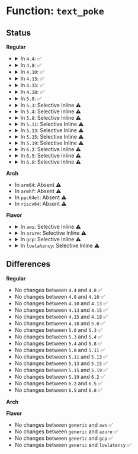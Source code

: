 # Function: <code>text_poke</code>

## Status
<b>Regular</b>
<ul>
<li>
<details>
<summary>In <code>4.4</code>: ✅</summary>

```c
void *text_poke(void *addr, const void *opcode, size_t len);
```

**Collision:** Unique Global

**Inline:** No

**Transformation:** False

**Instances:**

```
In arch/x86/kernel/alternative.c (ffffffff81036720)
Location: arch/x86/kernel/alternative.c:689
Inline: False
Direct callers:
  - arch/x86/kernel/alternative.c:alternatives_smp_module_add
  - arch/x86/kernel/alternative.c:alternatives_enable_smp
  - arch/x86/kernel/alternative.c:text_poke_bp
  - arch/x86/kernel/alternative.c:text_poke_bp
  - arch/x86/kernel/alternative.c:text_poke_bp
  - arch/x86/kernel/kprobes/core.c:arch_arm_kprobe
  - arch/x86/kernel/kprobes/core.c:arch_disarm_kprobe
  - arch/x86/kernel/kgdb.c:kgdb_arch_set_breakpoint
  - arch/x86/kernel/kgdb.c:kgdb_arch_remove_breakpoint
```
**Symbols:**

```
ffffffff81036720-ffffffff81036935: text_poke (STB_GLOBAL)
```
</details>
</li>
<li>
<details>
<summary>In <code>4.8</code>: ✅</summary>

```c
void *text_poke(void *addr, const void *opcode, size_t len);
```

**Collision:** Unique Global

**Inline:** No

**Transformation:** False

**Instances:**

```
In arch/x86/kernel/alternative.c (ffffffff81035910)
Location: arch/x86/kernel/alternative.c:690
Inline: False
Direct callers:
  - arch/x86/kernel/alternative.c:text_poke_bp
  - arch/x86/kernel/alternative.c:text_poke_bp
  - arch/x86/kernel/alternative.c:text_poke_bp
  - arch/x86/kernel/alternative.c:alternatives_enable_smp
  - arch/x86/kernel/alternative.c:alternatives_smp_module_add
  - arch/x86/kernel/kprobes/core.c:arch_disarm_kprobe
  - arch/x86/kernel/kprobes/core.c:arch_arm_kprobe
  - arch/x86/kernel/kgdb.c:kgdb_arch_remove_breakpoint
  - arch/x86/kernel/kgdb.c:kgdb_arch_set_breakpoint
```
**Symbols:**

```
ffffffff81035910-ffffffff81035b40: text_poke (STB_GLOBAL)
```
</details>
</li>
<li>
<details>
<summary>In <code>4.10</code>: ✅</summary>

```c
void *text_poke(void *addr, const void *opcode, size_t len);
```

**Collision:** Unique Global

**Inline:** No

**Transformation:** False

**Instances:**

```
In arch/x86/kernel/alternative.c (ffffffff81035640)
Location: arch/x86/kernel/alternative.c:695
Inline: False
Direct callers:
  - arch/x86/kernel/alternative.c:text_poke_bp
  - arch/x86/kernel/alternative.c:text_poke_bp
  - arch/x86/kernel/alternative.c:text_poke_bp
  - arch/x86/kernel/alternative.c:alternatives_enable_smp
  - arch/x86/kernel/alternative.c:alternatives_smp_module_add
  - arch/x86/kernel/kprobes/core.c:arch_disarm_kprobe
  - arch/x86/kernel/kprobes/core.c:arch_arm_kprobe
  - arch/x86/kernel/kgdb.c:kgdb_arch_remove_breakpoint
  - arch/x86/kernel/kgdb.c:kgdb_arch_set_breakpoint
```
**Symbols:**

```
ffffffff81035640-ffffffff8103586f: text_poke (STB_GLOBAL)
```
</details>
</li>
<li>
<details>
<summary>In <code>4.13</code>: ✅</summary>

```c
void *text_poke(void *addr, const void *opcode, size_t len);
```

**Collision:** Unique Global

**Inline:** No

**Transformation:** False

**Instances:**

```
In arch/x86/kernel/alternative.c (ffffffff81033600)
Location: arch/x86/kernel/alternative.c:700
Inline: False
Direct callers:
  - arch/x86/kernel/alternative.c:text_poke_bp
  - arch/x86/kernel/alternative.c:text_poke_bp
  - arch/x86/kernel/alternative.c:text_poke_bp
  - arch/x86/kernel/alternative.c:alternatives_enable_smp
  - arch/x86/kernel/alternative.c:alternatives_smp_module_add
  - arch/x86/kernel/kprobes/core.c:arch_disarm_kprobe
  - arch/x86/kernel/kprobes/core.c:arch_arm_kprobe
  - arch/x86/kernel/kgdb.c:kgdb_arch_remove_breakpoint
  - arch/x86/kernel/kgdb.c:kgdb_arch_set_breakpoint
```
**Symbols:**

```
ffffffff81033600-ffffffff8103380f: text_poke (STB_GLOBAL)
```
</details>
</li>
<li>
<details>
<summary>In <code>4.15</code>: ✅</summary>

```c
void *text_poke(void *addr, const void *opcode, size_t len);
```

**Collision:** Unique Global

**Inline:** No

**Transformation:** False

**Instances:**

```
In arch/x86/kernel/alternative.c (ffffffff81035930)
Location: arch/x86/kernel/alternative.c:689
Inline: False
Direct callers:
  - arch/x86/kernel/alternative.c:text_poke_bp
  - arch/x86/kernel/alternative.c:text_poke_bp
  - arch/x86/kernel/alternative.c:text_poke_bp
  - arch/x86/kernel/alternative.c:alternatives_enable_smp
  - arch/x86/kernel/alternative.c:alternatives_smp_module_add
  - arch/x86/kernel/kprobes/core.c:arch_disarm_kprobe
  - arch/x86/kernel/kprobes/core.c:arch_arm_kprobe
  - arch/x86/kernel/kprobes/core.c:arch_copy_kprobe
  - arch/x86/kernel/kprobes/opt.c:arch_prepare_optimized_kprobe
  - arch/x86/kernel/kgdb.c:kgdb_arch_remove_breakpoint
  - arch/x86/kernel/kgdb.c:kgdb_arch_set_breakpoint
```
**Symbols:**

```
ffffffff81035930-ffffffff81035b6c: text_poke (STB_GLOBAL)
```
</details>
</li>
<li>
<details>
<summary>In <code>4.18</code>: ✅</summary>

```c
void *text_poke(void *addr, const void *opcode, size_t len);
```

**Collision:** Unique Global

**Inline:** No

**Transformation:** False

**Instances:**

```
In arch/x86/kernel/alternative.c (ffffffff810368a0)
Location: arch/x86/kernel/alternative.c:689
Inline: False
Direct callers:
  - arch/x86/kernel/alternative.c:text_poke_bp
  - arch/x86/kernel/alternative.c:text_poke_bp
  - arch/x86/kernel/alternative.c:text_poke_bp
  - arch/x86/kernel/alternative.c:alternatives_enable_smp
  - arch/x86/kernel/alternative.c:alternatives_smp_module_add
  - arch/x86/kernel/kprobes/core.c:arch_disarm_kprobe
  - arch/x86/kernel/kprobes/core.c:arch_arm_kprobe
  - arch/x86/kernel/kprobes/core.c:arch_copy_kprobe
  - arch/x86/kernel/kprobes/opt.c:arch_prepare_optimized_kprobe
  - arch/x86/kernel/kgdb.c:kgdb_arch_remove_breakpoint
  - arch/x86/kernel/kgdb.c:kgdb_arch_set_breakpoint
```
**Symbols:**

```
ffffffff810368a0-ffffffff81036ae6: text_poke (STB_GLOBAL)
```
</details>
</li>
<li>
<details>
<summary>In <code>5.0</code>: ✅</summary>

```c
void *text_poke(void *addr, const void *opcode, size_t len);
```

**Collision:** Unique Global

**Inline:** No

**Transformation:** False

**Instances:**

```
In arch/x86/kernel/alternative.c (ffffffff81037aa0)
Location: arch/x86/kernel/alternative.c:692
Inline: False
Direct callers:
  - arch/x86/kernel/alternative.c:text_poke_bp
  - arch/x86/kernel/alternative.c:text_poke_bp
  - arch/x86/kernel/alternative.c:text_poke_bp
  - arch/x86/kernel/alternative.c:alternatives_enable_smp
  - arch/x86/kernel/alternative.c:alternatives_smp_module_add
  - arch/x86/kernel/kprobes/core.c:arch_disarm_kprobe
  - arch/x86/kernel/kprobes/core.c:arch_arm_kprobe
  - arch/x86/kernel/kprobes/core.c:arch_copy_kprobe
  - arch/x86/kernel/kprobes/opt.c:arch_prepare_optimized_kprobe
  - arch/x86/kernel/kgdb.c:kgdb_arch_remove_breakpoint
  - arch/x86/kernel/kgdb.c:kgdb_arch_set_breakpoint
```
**Symbols:**

```
ffffffff81037aa0-ffffffff81037cf3: text_poke (STB_GLOBAL)
```
</details>
</li>
<li>
<details>
<summary>In <code>5.3</code>: Selective Inline ⚠️</summary>

```c
void *text_poke(void *addr, const void *opcode, size_t len);
```

**Collision:** Unique Global

**Inline:** Selective

**Transformation:** False

**Instances:**

```
In arch/x86/kernel/alternative.c (ffffffff8103a3a2)
Location: arch/x86/kernel/alternative.c:908
Inline: True
Inline callers:
  - arch/x86/kernel/alternative.c:text_poke_bp_batch
  - arch/x86/kernel/alternative.c:text_poke_bp_batch
  - arch/x86/kernel/alternative.c:text_poke_bp_batch
  - arch/x86/kernel/alternative.c:alternatives_enable_smp
  - arch/x86/kernel/alternative.c:alternatives_smp_module_add
Direct callers:
  - arch/x86/kernel/kprobes/core.c:arch_disarm_kprobe
  - arch/x86/kernel/kprobes/core.c:arch_arm_kprobe
  - arch/x86/kernel/kprobes/core.c:arch_copy_kprobe
  - arch/x86/kernel/kprobes/opt.c:arch_prepare_optimized_kprobe
```
**Symbols:**

```
ffffffff8103a330-ffffffff8103a340: text_poke (STB_GLOBAL)
```
</details>
</li>
<li>
<details>
<summary>In <code>5.4</code>: Selective Inline ⚠️</summary>

```c
void *text_poke(void *addr, const void *opcode, size_t len);
```

**Collision:** Unique Global

**Inline:** Selective

**Transformation:** False

**Instances:**

```
In arch/x86/kernel/alternative.c (ffffffff8103ab82)
Location: arch/x86/kernel/alternative.c:908
Inline: True
Inline callers:
  - arch/x86/kernel/alternative.c:text_poke_bp_batch
  - arch/x86/kernel/alternative.c:text_poke_bp_batch
  - arch/x86/kernel/alternative.c:text_poke_bp_batch
  - arch/x86/kernel/alternative.c:alternatives_enable_smp
  - arch/x86/kernel/alternative.c:alternatives_smp_module_add
Direct callers:
  - arch/x86/kernel/kprobes/core.c:arch_disarm_kprobe
  - arch/x86/kernel/kprobes/core.c:arch_arm_kprobe
  - arch/x86/kernel/kprobes/core.c:arch_copy_kprobe
  - arch/x86/kernel/kprobes/opt.c:arch_prepare_optimized_kprobe
```
**Symbols:**

```
ffffffff8103ab10-ffffffff8103ab20: text_poke (STB_GLOBAL)
```
</details>
</li>
<li>
<details>
<summary>In <code>5.8</code>: Selective Inline ⚠️</summary>

```c
void *text_poke(void *addr, const void *opcode, size_t len);
```

**Collision:** Unique Global

**Inline:** Selective

**Transformation:** False

**Instances:**

```
In arch/x86/kernel/alternative.c (ffffffff8103d09a)
Location: arch/x86/kernel/alternative.c:963
Inline: True
Inline callers:
  - arch/x86/kernel/alternative.c:text_poke_bp_batch
  - arch/x86/kernel/alternative.c:text_poke_bp_batch
  - arch/x86/kernel/alternative.c:text_poke_bp_batch
  - arch/x86/kernel/alternative.c:alternatives_enable_smp
  - arch/x86/kernel/alternative.c:alternatives_smp_module_add
Direct callers:
  - arch/x86/kernel/kprobes/core.c:arch_disarm_kprobe
  - arch/x86/kernel/kprobes/core.c:arch_arm_kprobe
  - arch/x86/kernel/kprobes/core.c:arch_copy_kprobe
  - arch/x86/kernel/kprobes/opt.c:arch_unoptimize_kprobes
  - arch/x86/kernel/kprobes/opt.c:arch_prepare_optimized_kprobe
```
**Symbols:**

```
ffffffff8103d930-ffffffff8103d940: text_poke (STB_GLOBAL)
```
</details>
</li>
<li>
<details>
<summary>In <code>5.11</code>: Selective Inline ⚠️</summary>

```c
void *text_poke(void *addr, const void *opcode, size_t len);
```

**Collision:** Unique Global

**Inline:** Selective

**Transformation:** False

**Instances:**

```
In arch/x86/kernel/alternative.c (ffffffff8103d55d)
Location: arch/x86/kernel/alternative.c:975
Inline: True
Inline callers:
  - arch/x86/kernel/alternative.c:text_poke_bp_batch
  - arch/x86/kernel/alternative.c:text_poke_bp_batch
  - arch/x86/kernel/alternative.c:text_poke_bp_batch
  - arch/x86/kernel/alternative.c:alternatives_enable_smp
  - arch/x86/kernel/alternative.c:alternatives_smp_module_add
Direct callers:
  - arch/x86/kernel/kprobes/core.c:arch_disarm_kprobe
  - arch/x86/kernel/kprobes/core.c:arch_arm_kprobe
  - arch/x86/kernel/kprobes/core.c:arch_copy_kprobe
  - arch/x86/kernel/kprobes/opt.c:arch_unoptimize_kprobe
  - arch/x86/kernel/kprobes/opt.c:arch_unoptimize_kprobe
  - arch/x86/kernel/kprobes/opt.c:arch_prepare_optimized_kprobe
```
**Symbols:**

```
ffffffff8103de20-ffffffff8103de30: text_poke (STB_GLOBAL)
```
</details>
</li>
<li>
<details>
<summary>In <code>5.13</code>: Selective Inline ⚠️</summary>

```c
void *text_poke(void *addr, const void *opcode, size_t len);
```

**Collision:** Unique Global

**Inline:** Selective

**Transformation:** False

**Instances:**

```
In arch/x86/kernel/alternative.c (ffffffff8103ed96)
Location: arch/x86/kernel/alternative.c:896
Inline: True
Inline callers:
  - arch/x86/kernel/alternative.c:text_poke_bp_batch
  - arch/x86/kernel/alternative.c:text_poke_bp_batch
  - arch/x86/kernel/alternative.c:text_poke_bp_batch
  - arch/x86/kernel/alternative.c:alternatives_enable_smp
  - arch/x86/kernel/alternative.c:alternatives_smp_module_add
Direct callers:
  - arch/x86/kernel/kprobes/core.c:arch_disarm_kprobe
  - arch/x86/kernel/kprobes/core.c:arch_arm_kprobe
  - arch/x86/kernel/kprobes/core.c:arch_copy_kprobe
  - arch/x86/kernel/kprobes/opt.c:arch_unoptimize_kprobe
  - arch/x86/kernel/kprobes/opt.c:arch_unoptimize_kprobe
  - arch/x86/kernel/kprobes/opt.c:arch_prepare_optimized_kprobe
```
**Symbols:**

```
ffffffff8103f840-ffffffff8103f850: text_poke (STB_GLOBAL)
```
</details>
</li>
<li>
<details>
<summary>In <code>5.15</code>: Selective Inline ⚠️</summary>

```c
void *text_poke(void *addr, const void *opcode, size_t len);
```

**Collision:** Unique Global

**Inline:** Selective

**Transformation:** False

**Instances:**

```
In arch/x86/kernel/alternative.c (ffffffff81044b06)
Location: arch/x86/kernel/alternative.c:896
Inline: True
Inline callers:
  - arch/x86/kernel/alternative.c:text_poke_bp_batch
  - arch/x86/kernel/alternative.c:text_poke_bp_batch
  - arch/x86/kernel/alternative.c:text_poke_bp_batch
  - arch/x86/kernel/alternative.c:alternatives_enable_smp
  - arch/x86/kernel/alternative.c:alternatives_smp_module_add
Direct callers:
  - arch/x86/kernel/kprobes/core.c:arch_disarm_kprobe
  - arch/x86/kernel/kprobes/core.c:arch_arm_kprobe
  - arch/x86/kernel/kprobes/core.c:arch_copy_kprobe
  - arch/x86/kernel/kprobes/opt.c:arch_unoptimize_kprobe
  - arch/x86/kernel/kprobes/opt.c:arch_unoptimize_kprobe
  - arch/x86/kernel/kprobes/opt.c:arch_prepare_optimized_kprobe
```
**Symbols:**

```
ffffffff81045650-ffffffff81045660: text_poke (STB_GLOBAL)
```
</details>
</li>
<li>
<details>
<summary>In <code>5.19</code>: Selective Inline ⚠️</summary>

```c
void *text_poke(void *addr, const void *opcode, size_t len);
```

**Collision:** Unique Global

**Inline:** Selective

**Transformation:** False

**Instances:**

```
In arch/x86/kernel/alternative.c (ffffffff8104d179)
Location: arch/x86/kernel/alternative.c:1204
Inline: True
Inline callers:
  - arch/x86/kernel/alternative.c:text_poke_bp_batch
  - arch/x86/kernel/alternative.c:text_poke_bp_batch
  - arch/x86/kernel/alternative.c:text_poke_bp_batch
  - arch/x86/kernel/alternative.c:alternatives_enable_smp
  - arch/x86/kernel/alternative.c:alternatives_smp_module_add
Direct callers:
  - arch/x86/kernel/kprobes/core.c:arch_disarm_kprobe
  - arch/x86/kernel/kprobes/core.c:arch_arm_kprobe
  - arch/x86/kernel/kprobes/core.c:arch_copy_kprobe
  - arch/x86/kernel/kprobes/opt.c:arch_unoptimize_kprobe
  - arch/x86/kernel/kprobes/opt.c:arch_unoptimize_kprobe
  - arch/x86/kernel/kprobes/opt.c:arch_prepare_optimized_kprobe
```
**Symbols:**

```
ffffffff8104df50-ffffffff8104df7c: text_poke (STB_GLOBAL)
```
</details>
</li>
<li>
<details>
<summary>In <code>6.2</code>: Selective Inline ⚠️</summary>

```c
void *text_poke(void *addr, const void *opcode, size_t len);
```

**Collision:** Unique Global

**Inline:** Selective

**Transformation:** False

**Instances:**

```
In arch/x86/kernel/alternative.c (ffffffff810595b4)
Location: arch/x86/kernel/alternative.c:1667
Inline: True
Inline callers:
  - arch/x86/kernel/alternative.c:text_poke_bp_batch
  - arch/x86/kernel/alternative.c:text_poke_bp_batch
  - arch/x86/kernel/alternative.c:text_poke_bp_batch
  - arch/x86/kernel/alternative.c:alternatives_enable_smp
  - arch/x86/kernel/alternative.c:alternatives_smp_module_add
Direct callers:
  - arch/x86/kernel/kprobes/core.c:arch_disarm_kprobe
  - arch/x86/kernel/kprobes/core.c:arch_arm_kprobe
  - arch/x86/kernel/kprobes/core.c:arch_copy_kprobe
  - arch/x86/kernel/kprobes/opt.c:arch_unoptimize_kprobe
  - arch/x86/kernel/kprobes/opt.c:arch_unoptimize_kprobe
  - arch/x86/kernel/kprobes/opt.c:arch_prepare_optimized_kprobe
```
**Symbols:**

```
ffffffff8105ad50-ffffffff8105ad7c: text_poke (STB_GLOBAL)
```
</details>
</li>
<li>
<details>
<summary>In <code>6.5</code>: Selective Inline ⚠️</summary>

```c
void *text_poke(void *addr, const void *opcode, size_t len);
```

**Collision:** Unique Global

**Inline:** Selective

**Transformation:** False

**Instances:**

```
In arch/x86/kernel/alternative.c (ffffffff8105ab5b)
Location: arch/x86/kernel/alternative.c:1892
Inline: True
Inline callers:
  - arch/x86/kernel/alternative.c:text_poke_bp_batch
  - arch/x86/kernel/alternative.c:text_poke_bp_batch
  - arch/x86/kernel/alternative.c:text_poke_bp_batch
  - arch/x86/kernel/alternative.c:alternatives_enable_smp
  - arch/x86/kernel/alternative.c:alternatives_smp_module_add
Direct callers:
  - arch/x86/kernel/kprobes/core.c:arch_disarm_kprobe
  - arch/x86/kernel/kprobes/core.c:arch_arm_kprobe
  - arch/x86/kernel/kprobes/core.c:arch_copy_kprobe
  - arch/x86/kernel/kprobes/opt.c:arch_unoptimize_kprobe
  - arch/x86/kernel/kprobes/opt.c:arch_unoptimize_kprobe
  - arch/x86/kernel/kprobes/opt.c:arch_prepare_optimized_kprobe
```
**Symbols:**

```
ffffffff8105c290-ffffffff8105c2bc: text_poke (STB_GLOBAL)
```
</details>
</li>
<li>
<details>
<summary>In <code>6.8</code>: Selective Inline ⚠️</summary>

```c
void *text_poke(void *addr, const void *opcode, size_t len);
```

**Collision:** Unique Global

**Inline:** Selective

**Transformation:** False

**Instances:**

```
In arch/x86/kernel/alternative.c (ffffffff81061e1b)
Location: arch/x86/kernel/alternative.c:1982
Inline: True
Inline callers:
  - arch/x86/kernel/alternative.c:text_poke_bp_batch
  - arch/x86/kernel/alternative.c:text_poke_bp_batch
  - arch/x86/kernel/alternative.c:text_poke_bp_batch
  - arch/x86/kernel/alternative.c:alternatives_enable_smp
  - arch/x86/kernel/alternative.c:alternatives_smp_module_add
Direct callers:
  - arch/x86/kernel/kprobes/core.c:arch_disarm_kprobe
  - arch/x86/kernel/kprobes/core.c:arch_arm_kprobe
  - arch/x86/kernel/kprobes/core.c:arch_copy_kprobe
  - arch/x86/kernel/kprobes/opt.c:arch_unoptimize_kprobe
  - arch/x86/kernel/kprobes/opt.c:arch_unoptimize_kprobe
  - arch/x86/kernel/kprobes/opt.c:arch_prepare_optimized_kprobe
```
**Symbols:**

```
ffffffff81063350-ffffffff8106337c: text_poke (STB_GLOBAL)
```
</details>
</li>
</ul>
<b>Arch</b>
<ul>
<li>
In <code>arm64</code>: Absent ⚠️
</li>
<li>
In <code>armhf</code>: Absent ⚠️
</li>
<li>
In <code>ppc64el</code>: Absent ⚠️
</li>
<li>
In <code>riscv64</code>: Absent ⚠️
</li>
</ul>
<b>Flavor</b>
<ul>
<li>
<details>
<summary>In <code>aws</code>: Selective Inline ⚠️</summary>

```c
void *text_poke(void *addr, const void *opcode, size_t len);
```

**Collision:** Unique Global

**Inline:** Selective

**Transformation:** False

**Instances:**

```
In arch/x86/kernel/alternative.c (ffffffff8103ace2)
Location: arch/x86/kernel/alternative.c:908
Inline: True
Inline callers:
  - arch/x86/kernel/alternative.c:text_poke_bp_batch
  - arch/x86/kernel/alternative.c:text_poke_bp_batch
  - arch/x86/kernel/alternative.c:text_poke_bp_batch
  - arch/x86/kernel/alternative.c:alternatives_enable_smp
  - arch/x86/kernel/alternative.c:alternatives_smp_module_add
Direct callers:
  - arch/x86/kernel/kprobes/core.c:arch_disarm_kprobe
  - arch/x86/kernel/kprobes/core.c:arch_arm_kprobe
  - arch/x86/kernel/kprobes/core.c:arch_copy_kprobe
  - arch/x86/kernel/kprobes/opt.c:arch_prepare_optimized_kprobe
```
**Symbols:**

```
ffffffff8103ac70-ffffffff8103ac80: text_poke (STB_GLOBAL)
```
</details>
</li>
<li>
<details>
<summary>In <code>azure</code>: Selective Inline ⚠️</summary>

```c
void *text_poke(void *addr, const void *opcode, size_t len);
```

**Collision:** Unique Global

**Inline:** Selective

**Transformation:** False

**Instances:**

```
In arch/x86/kernel/alternative.c (ffffffff8102a4f2)
Location: arch/x86/kernel/alternative.c:908
Inline: True
Inline callers:
  - arch/x86/kernel/alternative.c:text_poke_bp_batch
  - arch/x86/kernel/alternative.c:text_poke_bp_batch
  - arch/x86/kernel/alternative.c:text_poke_bp_batch
  - arch/x86/kernel/alternative.c:alternatives_enable_smp
  - arch/x86/kernel/alternative.c:alternatives_smp_module_add
Direct callers:
  - arch/x86/kernel/kprobes/core.c:arch_disarm_kprobe
  - arch/x86/kernel/kprobes/core.c:arch_arm_kprobe
  - arch/x86/kernel/kprobes/core.c:arch_copy_kprobe
  - arch/x86/kernel/kprobes/opt.c:arch_prepare_optimized_kprobe
```
**Symbols:**

```
ffffffff8102a480-ffffffff8102a490: text_poke (STB_GLOBAL)
```
</details>
</li>
<li>
<details>
<summary>In <code>gcp</code>: Selective Inline ⚠️</summary>

```c
void *text_poke(void *addr, const void *opcode, size_t len);
```

**Collision:** Unique Global

**Inline:** Selective

**Transformation:** False

**Instances:**

```
In arch/x86/kernel/alternative.c (ffffffff8103ab42)
Location: arch/x86/kernel/alternative.c:908
Inline: True
Inline callers:
  - arch/x86/kernel/alternative.c:text_poke_bp_batch
  - arch/x86/kernel/alternative.c:text_poke_bp_batch
  - arch/x86/kernel/alternative.c:text_poke_bp_batch
  - arch/x86/kernel/alternative.c:alternatives_enable_smp
  - arch/x86/kernel/alternative.c:alternatives_smp_module_add
Direct callers:
  - arch/x86/kernel/kprobes/core.c:arch_disarm_kprobe
  - arch/x86/kernel/kprobes/core.c:arch_arm_kprobe
  - arch/x86/kernel/kprobes/core.c:arch_copy_kprobe
  - arch/x86/kernel/kprobes/opt.c:arch_prepare_optimized_kprobe
```
**Symbols:**

```
ffffffff8103aad0-ffffffff8103aae0: text_poke (STB_GLOBAL)
```
</details>
</li>
<li>
<details>
<summary>In <code>lowlatency</code>: Selective Inline ⚠️</summary>

```c
void *text_poke(void *addr, const void *opcode, size_t len);
```

**Collision:** Unique Global

**Inline:** Selective

**Transformation:** False

**Instances:**

```
In arch/x86/kernel/alternative.c (ffffffff8103bb42)
Location: arch/x86/kernel/alternative.c:908
Inline: True
Inline callers:
  - arch/x86/kernel/alternative.c:text_poke_bp_batch
  - arch/x86/kernel/alternative.c:text_poke_bp_batch
  - arch/x86/kernel/alternative.c:text_poke_bp_batch
  - arch/x86/kernel/alternative.c:alternatives_enable_smp
  - arch/x86/kernel/alternative.c:alternatives_smp_module_add
Direct callers:
  - arch/x86/kernel/kprobes/core.c:arch_disarm_kprobe
  - arch/x86/kernel/kprobes/core.c:arch_arm_kprobe
  - arch/x86/kernel/kprobes/core.c:arch_copy_kprobe
  - arch/x86/kernel/kprobes/opt.c:arch_prepare_optimized_kprobe
```
**Symbols:**

```
ffffffff8103bad0-ffffffff8103bae0: text_poke (STB_GLOBAL)
```
</details>
</li>
</ul>

## Differences
<b>Regular</b>
<ul>
<li>
No changes between <code>4.4</code> and <code>4.8</code> ✅
</li>
<li>
No changes between <code>4.8</code> and <code>4.10</code> ✅
</li>
<li>
No changes between <code>4.10</code> and <code>4.13</code> ✅
</li>
<li>
No changes between <code>4.13</code> and <code>4.15</code> ✅
</li>
<li>
No changes between <code>4.15</code> and <code>4.18</code> ✅
</li>
<li>
No changes between <code>4.18</code> and <code>5.0</code> ✅
</li>
<li>
No changes between <code>5.0</code> and <code>5.3</code> ✅
</li>
<li>
No changes between <code>5.3</code> and <code>5.4</code> ✅
</li>
<li>
No changes between <code>5.4</code> and <code>5.8</code> ✅
</li>
<li>
No changes between <code>5.8</code> and <code>5.11</code> ✅
</li>
<li>
No changes between <code>5.11</code> and <code>5.13</code> ✅
</li>
<li>
No changes between <code>5.13</code> and <code>5.15</code> ✅
</li>
<li>
No changes between <code>5.15</code> and <code>5.19</code> ✅
</li>
<li>
No changes between <code>5.19</code> and <code>6.2</code> ✅
</li>
<li>
No changes between <code>6.2</code> and <code>6.5</code> ✅
</li>
<li>
No changes between <code>6.5</code> and <code>6.8</code> ✅
</li>
</ul>
<b>Arch</b>
<ul>
</ul>
<b>Flavor</b>
<ul>
<li>
No changes between <code>generic</code> and <code>aws</code> ✅
</li>
<li>
No changes between <code>generic</code> and <code>azure</code> ✅
</li>
<li>
No changes between <code>generic</code> and <code>gcp</code> ✅
</li>
<li>
No changes between <code>generic</code> and <code>lowlatency</code> ✅
</li>
</ul>

